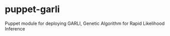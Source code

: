 puppet-garli
============

Puppet module for deploying GARLI, Genetic Algorithm for Rapid Likelihood Inference
